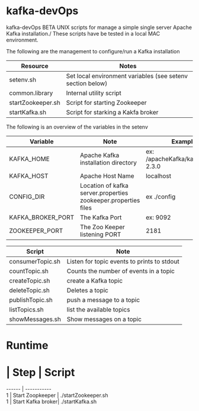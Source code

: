 # kafka-devOps

kafka-devOps BETA UNIX scripts for manage a simple single server Apache Kafka installation./
These scripts have be tested in a local MAC environment.


The following are the management to configure/run a Kafka installation

Resource | Notes
--------   | --------------------
setenv.sh  | Set local environment variables (see setenv section below)
common.library  | Internal utility script
startZookeeper.sh | Script for starting Zookeeper
startKafka.sh |  Script for starking a Kakfa broker   

The following is an overview of the variables in the setenv

Variable | Note   | Example
-------- | -------  | ------------
KAFKA_HOME | Apache Kafka installation directory | ex: /apacheKafka/kafka_2.11-2.3.0
KAFKA_HOST | Apache Host Name| localhost
CONFIG_DIR | Location of  kafka server.properties	zookeeper.properties files | ex ./config
KAFKA_BROKER_PORT | The Kafka Port  | ex: 9092
ZOOKEEPER_PORT  | The Zoo Keeper listening PORT | 2181


Script | Note   
------ | -----------  
consumerTopic.sh | Listen for topic events to prints to stdout
countTopic.sh   | Counts the number of events in a topic
createTopic.sh  | create a Kafka topic
deleteTopic.sh  | Deletes a  topic
publishTopic.sh | push a message to a topic
listTopics.sh   | list the available topics
showMessages.sh  | Show messages on a topic



# Runtime

# | Step | Script  
------ | -----------  
1 | Start Zoopkeeper | ./startZookeeper.sh  
1 | Start Kafka broker| ./startKafka.sh  
